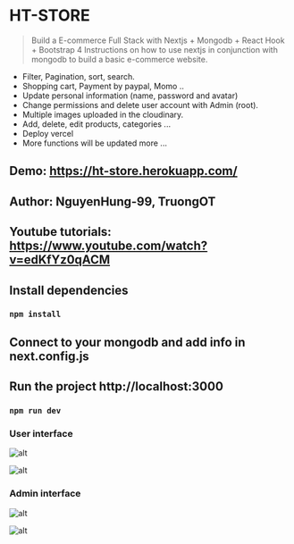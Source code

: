 # HT-STORE
> Build a E-commerce Full Stack with Nextjs + Mongodb + React Hook + Bootstrap 4
> Instructions on how to use nextjs in conjunction with mongodb to build a basic e-commerce website.
+ Filter, Pagination, sort, search.
+ Shopping cart, Payment by paypal, Momo ..
+ Update personal information (name, password and avatar)
+ Change permissions and delete user account with Admin (root).
+ Multiple images uploaded in the cloudinary.
+ Add, delete, edit products, categories ...
+ Deploy vercel
+ More functions will be updated more ...

## Demo: https://ht-store.herokuapp.com/

## Author: NguyenHung-99, TruongOT

## Youtube tutorials: https://www.youtube.com/watch?v=edKfYz0qACM

## Install dependencies 
### `npm install`

## Connect to your mongodb and add info in next.config.js

## Run the project http://localhost:3000
### `npm run dev`


### User interface 

![alt](https://res.cloudinary.com/nguyenhungdev/image/upload/v1623124323/aothun_media/user_yvpjhg.png)

![alt](https://res.cloudinary.com/nguyenhungdev/image/upload/v1623124324/aothun_media/user2_ppwb5c.png)

### Admin interface 

![alt](https://res.cloudinary.com/nguyenhungdev/image/upload/v1623124467/aothun_media/admin1_wzfnka.png)

![alt](https://res.cloudinary.com/nguyenhungdev/image/upload/v1623124601/aothun_media/admin2_a6e1yk.png)

